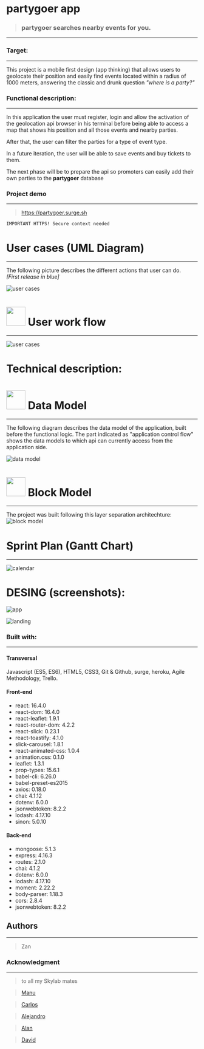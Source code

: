 # partygoer app 

> ### **partygoer** searches nearby events for you.
------

### Target:
----

This project is a mobile first design (app thinking) that allows users to geolocate their position and easily find events located within a radius of 1000 meters, answering the classic and drunk question *"where is a party?"*

### Functional description:
----

In this application the user must register, login and allow the activation of the geolocation api browser in his terminal before being able to access a map that shows his position and all those events and nearby parties.       

After that, the user can filter the parties for a type of event type.

In a future iteration, the user will be able to save events and buy tickets to them.   
   
The next phase will be to prepare the api so promoters can easily add their own parties to the **partygoer** database

### Project demo
----
> https://partygoer.surge.sh


`IMPORTANT HTTPS! Secure context needed`











#  User cases (UML Diagram)
------

The following picture describes the different actions that user can do.    
*[First release in blue]*

![user cases](./images/user_cases.png)

# <img src="./images/icons/flowchart.png" width="50px"> User work flow
------

![user cases](./images/work_flow.png)

# Technical description:
# <img src="./images/icons/planning.png" width="50px">  Data Model
------

The following diagram describes the data model of the application, built before the functional logic.
The part indicated as "application control flow" shows the data models to which api can currently access from the application side.

![data model](./images/data_model.png)

# <img src="./images/icons/models.png" width="50px"> Block Model
------
The project was built following this layer separation architechture:
![block model](./images/block_model.png)


# Sprint Plan (Gantt Chart)
------

![calendar](./images/calendar.png)

# DESING (screenshots):

![app](./images/design/pagina2.png)
    
![landing](./images/design/pagina1.png)


### Built with:
----

#### Transversal

Javascript (ES5, ES6), HTML5, CSS3, Git & Github, surge, heroku, Agile Methodology, Trello.
#### Front-end
- react: 16.4.0
- react-dom: 16.4.0
- react-leaflet: 1.9.1
- react-router-dom: 4.2.2
- react-slick: 0.23.1
- react-toastify: 4.1.0
- slick-carousel: 1.8.1
- react-animated-css: 1.0.4
- animation.css: 0.1.0
- leaflet: 1.3.1
- prop-types: 15.6.1
- babel-cli: 6.26.0
- babel-preset-es2015
- axios: 0.18.0
- chai: 4.1.12
- dotenv: 6.0.0
- jsonwebtoken: 8.2.2
- lodash: 4.17.10
- sinon: 5.0.10

#### Back-end
- mongoose: 5.1.3
- express: 4.16.3
- routes: 2.1.0
- chai: 4.1.2
- dotenv: 6.0.0
- lodash: 4.17.10
- moment: 2.22.2
- body-parser: 1.18.3
- cors: 2.8.4
- jsonwebtoken: 8.2.2


## Authors
---

> Zan

### Acknowledgment
---

>to all my Skylab mates

> [Manu](https://github.com/manuelbarzi) 

> [Carlos](https://github.com/Asix94) 

> [Alejandro](https://github.com/agandia9)

> [Alan](https://github.com/alanbover)

> [David](http://www.skylabcoders.com/es)